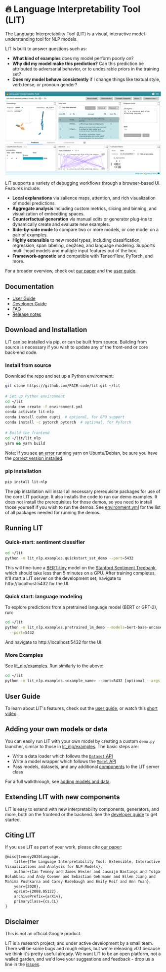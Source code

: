 # 🔥 Language Interpretability Tool (LIT)

<!--* freshness: { owner: 'lit-dev' reviewed: '2020-08-04' } *-->

The Language Interpretability Tool (LIT) is a visual, interactive
model-understanding tool for NLP models.

LIT is built to answer questions such as:

*   **What kind of examples** does my model perform poorly on?
*   **Why did my model make this prediction?** Can this prediction be attributed
    to adversarial behavior, or to undesirable priors in the training set?
*   **Does my model behave consistently** if I change things like textual style,
    verb tense, or pronoun gender?

![Example of LIT UI](docs/images/figure-1.png)

LIT supports a variety of debugging workflows through a browser-based UI.
Features include:

*   **Local explanations** via salience maps, attention, and rich visualization
    of model predictions.
*   **Aggregate analysis** including custom metrics, slicing and binning, and
    visualization of embedding spaces.
*   **Counterfactual generation** via manual edits or generator plug-ins to
    dynamically create and evaluate new examples.
*   **Side-by-side mode** to compare two or more models, or one model on a pair
    of examples.
*   **Highly extensible** to new model types, including classification,
    regression, span labeling, seq2seq, and language modeling. Supports
    multi-head models and multiple input features out of the box.
*   **Framework-agnostic** and compatible with TensorFlow, PyTorch, and more.

For a broader overview, check out [our paper](https://arxiv.org/abs/2008.05122) and the
[user guide](docs/user_guide.md).

## Documentation

*   [User Guide](docs/user_guide.md)
*   [Developer Guide](docs/development.md)
*   [FAQ](docs/faq.md)
*   [Release notes](./RELEASE.md)

## Download and Installation

LIT can be installed via pip, or can be built from source. Building from source
is necessary if you wish to update any of the front-end or core back-end code.

### Install from source

Download the repo and set up a Python environment:

```sh
git clone https://github.com/PAIR-code/lit.git ~/lit

# Set up Python environment
cd ~/lit
conda env create -f environment.yml
conda activate lit-nlp
conda install cudnn cupti  # optional, for GPU support
conda install -c pytorch pytorch  # optional, for PyTorch

# Build the frontend
cd ~/lit/lit_nlp
yarn && yarn build
```

Note: if you see [an error](https://github.com/yarnpkg/yarn/issues/2821)
running yarn on Ubuntu/Debian, be sure you have the
[correct version installed](https://yarnpkg.com/en/docs/install#linux-tab).

### pip installation

```sh
pip install lit-nlp
```

The pip installation will install all necessary prerequisite packages for use
of the core LIT package. It also installs the code to run our demo examples.
It does not install the prerequisites for those demos, so you need to install
those yourself if you wish to run the demos. See
[environment.yml](./environment.yml) for the list of all packages needed for
running the demos.

## Running LIT

### Quick-start: sentiment classifier

```sh
cd ~/lit
python -m lit_nlp.examples.quickstart_sst_demo --port=5432
```

This will fine-tune a [BERT-tiny](https://arxiv.org/abs/1908.08962) model on the
[Stanford Sentiment Treebank](https://nlp.stanford.edu/sentiment/treebank.html),
which should take less than 5 minutes on a GPU. After training completes, it'll
start a LIT server on the development set; navigate to http://localhost:5432 for
the UI.

### Quick start: language modeling

To explore predictions from a pretrained language model (BERT or GPT-2), run:

```sh
cd ~/lit
python -m lit_nlp.examples.pretrained_lm_demo --models=bert-base-uncased \
  --port=5432
```

And navigate to http://localhost:5432 for the UI.

### More Examples

See [lit_nlp/examples](./lit_nlp/examples). Run similarly to the above:

```sh
cd ~/lit
python -m lit_nlp.examples.<example_name> --port=5432 [optional --args]
```

## User Guide

To learn about LIT's features, check out the [user guide](docs/user_guide.md), or
watch this [short video](https://www.youtube.com/watch?v=j0OfBWFUqIE).

## Adding your own models or data

You can easily run LIT with your own model by creating a custom `demo.py`
launcher, similar to those in [lit_nlp/examples](./lit_nlp/examples). The basic
steps are:

*   Write a data loader which follows the
    [`Dataset` API](docs/python_api.md#datasets)
*   Write a model wrapper which follows the [`Model` API](docs/python_api.md#models)
*   Pass models, datasets, and any additional
    [components](docs/python_api.md#interpretation-components) to the LIT server
    class

For a full walkthrough, see
[adding models and data](docs/python_api.md#adding-models-and-data).

## Extending LIT with new components

LIT is easy to extend with new interpretability components, generators, and
more, both on the frontend or the backend. See the
[developer guide](docs/development.md) to get started.

## Citing LIT

If you use LIT as part of your work, please cite [our paper](https://arxiv.org/abs/2008.05122):

```
@misc{tenney2020language,
    title={The Language Interpretability Tool: Extensible, Interactive Visualizations and Analysis for NLP Models},
    author={Ian Tenney and James Wexler and Jasmijn Bastings and Tolga Bolukbasi and Andy Coenen and Sebastian Gehrmann and Ellen Jiang and Mahima Pushkarna and Carey Radebaugh and Emily Reif and Ann Yuan},
    year={2020},
    eprint={2008.05122},
    archivePrefix={arXiv},
    primaryClass={cs.CL}
}
```

## Disclaimer

This is not an official Google product.

LIT is a research project, and under active development by a small team.
There will be some bugs and rough edges, but we're releasing v0.1 because we
think it's pretty useful already. We want LIT to be an open platform, not a
walled garden, and we'd love your suggestions and feedback - drop us a line in
the [issues](https://github.com/pair-code/lit/issues).
